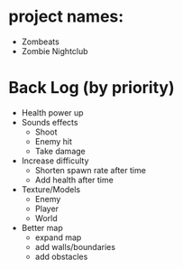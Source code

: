 # project names: 
- Zombeats
- Zombie Nightclub

# Back Log (by priority)
- Health power up
- Sounds effects
  - Shoot
  - Enemy hit
  - Take damage
- Increase difficulty
  - Shorten spawn rate after time
  - Add health after time
- Texture/Models
  - Enemy
  - Player
  - World
- Better map
  - expand map
  - add walls/boundaries
  - add obstacles 